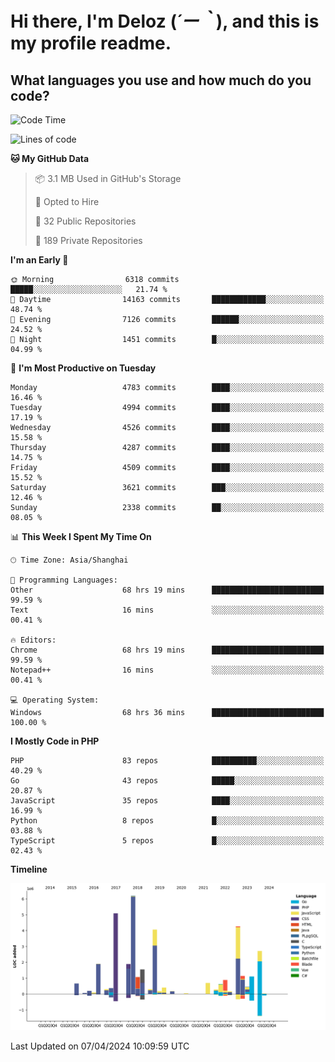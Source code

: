 # **Hi there, I'm Deloz (*´ー｀*), and this is my profile readme.**

## **What languages you use and how much do you code?**

<!--START_SECTION:waka-->
![Code Time](http://img.shields.io/badge/Code%20Time-3%2C710%20hrs%2015%20mins-blue)

![Lines of code](https://img.shields.io/badge/From%20Hello%20World%20I%27ve%20Written-36.7%20million%20lines%20of%20code-blue)

**🐱 My GitHub Data** 

> 📦 3.1 MB Used in GitHub's Storage 
 > 
> 💼 Opted to Hire
 > 
> 📜 32 Public Repositories 
 > 
> 🔑 189 Private Repositories 
 > 
**I'm an Early 🐤** 

```text
🌞 Morning                6318 commits        █████░░░░░░░░░░░░░░░░░░░░   21.74 % 
🌆 Daytime                14163 commits       ████████████░░░░░░░░░░░░░   48.74 % 
🌃 Evening                7126 commits        ██████░░░░░░░░░░░░░░░░░░░   24.52 % 
🌙 Night                  1451 commits        █░░░░░░░░░░░░░░░░░░░░░░░░   04.99 % 
```
📅 **I'm Most Productive on Tuesday** 

```text
Monday                   4783 commits        ████░░░░░░░░░░░░░░░░░░░░░   16.46 % 
Tuesday                  4994 commits        ████░░░░░░░░░░░░░░░░░░░░░   17.19 % 
Wednesday                4526 commits        ████░░░░░░░░░░░░░░░░░░░░░   15.58 % 
Thursday                 4287 commits        ████░░░░░░░░░░░░░░░░░░░░░   14.75 % 
Friday                   4509 commits        ████░░░░░░░░░░░░░░░░░░░░░   15.52 % 
Saturday                 3621 commits        ███░░░░░░░░░░░░░░░░░░░░░░   12.46 % 
Sunday                   2338 commits        ██░░░░░░░░░░░░░░░░░░░░░░░   08.05 % 
```


📊 **This Week I Spent My Time On** 

```text
🕑︎ Time Zone: Asia/Shanghai

💬 Programming Languages: 
Other                    68 hrs 19 mins      █████████████████████████   99.59 % 
Text                     16 mins             ░░░░░░░░░░░░░░░░░░░░░░░░░   00.41 % 

🔥 Editors: 
Chrome                   68 hrs 19 mins      █████████████████████████   99.59 % 
Notepad++                16 mins             ░░░░░░░░░░░░░░░░░░░░░░░░░   00.41 % 

💻 Operating System: 
Windows                  68 hrs 36 mins      █████████████████████████   100.00 % 
```

**I Mostly Code in PHP** 

```text
PHP                      83 repos            ██████████░░░░░░░░░░░░░░░   40.29 % 
Go                       43 repos            █████░░░░░░░░░░░░░░░░░░░░   20.87 % 
JavaScript               35 repos            ████░░░░░░░░░░░░░░░░░░░░░   16.99 % 
Python                   8 repos             █░░░░░░░░░░░░░░░░░░░░░░░░   03.88 % 
TypeScript               5 repos             █░░░░░░░░░░░░░░░░░░░░░░░░   02.43 % 
```



**Timeline**

![Lines of Code chart](https://raw.githubusercontent.com/deloz/deloz/main/assets/bar_graph.png)


 Last Updated on 07/04/2024 10:09:59 UTC
<!--END_SECTION:waka-->
